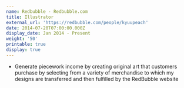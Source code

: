 ```yaml
---
name: Redbubble - Redbubble.com
title: Illustrator
external_url: 'https://redbubble.com/people/kyuupeach'
date: 2014-07-20T07:00:00.000Z
display_date: Jan 2014 - Present
weight: '50'
printable: true
display: true
---
```

* Generate piecework income by creating original art that customers purchase by selecting from a variety of merchandise to which my designs are transferred and then fulfilled by the RedBubble website
